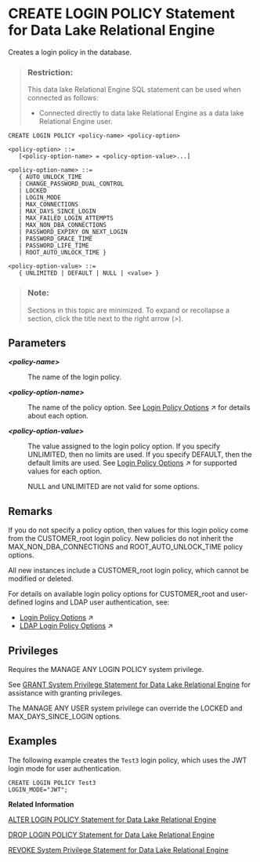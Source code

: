 <!-- loioa617f94484f210158939e870e250dd78 -->

# CREATE LOGIN POLICY Statement for Data Lake Relational Engine

Creates a login policy in the database.



> ### Restriction:  
> This data lake Relational Engine SQL statement can be used when connected as follows:
> 
> -   Connected directly to data lake Relational Engine as a data lake Relational Engine user.



```
CREATE LOGIN POLICY <policy-name> <policy-option>
```

```
<policy-option> ::=
   [<policy-option-name> = <policy-option-value>...]
```

```
<policy-option-name> ::=
   { AUTO_UNLOCK_TIME 
   | CHANGE_PASSWORD_DUAL_CONTROL
   | LOCKED 
   | LOGIN_MODE 
   | MAX_CONNECTIONS 
   | MAX_DAYS_SINCE_LOGIN 
   | MAX_FAILED_LOGIN_ATTEMPTS 
   | MAX_NON_DBA_CONNECTIONS
   | PASSWORD_EXPIRY_ON_NEXT_LOGIN 
   | PASSWORD_GRACE_TIME 
   | PASSWORD_LIFE_TIME 
   | ROOT_AUTO_UNLOCK_TIME }
```

```
<policy-option-value> ::=
   { UNLIMITED | DEFAULT | NULL | <value> }
```



> ### Note:  
> Sections in this topic are minimized. To expand or recollapse a section, click the title next to the right arrow \(*\>*\).



<a name="loioa617f94484f210158939e870e250dd78__IQ_Parameters"/>

## Parameters


<dl>
<dt><b>

*<policy-name\>*

</b></dt>
<dd>

The name of the login policy.



</dd>
</dl>


<dl>
<dt><b>

*<policy-option-name\>*

</b></dt>
<dd>

The name of the policy option. See [Login Policy Options](https://help.sap.com/viewer/745778e524f74bb4af87460cca5e62c4/2023_2_QRC/en-US/a43f448484f21015924f9951e9b77e32.html "Available options for CUSTOMER_ROOT and user-defined login policies.") :arrow_upper_right: for details about each option.



</dd><dt><b>

*<policy-option-value\>*

</b></dt>
<dd>

The value assigned to the login policy option. If you specify UNLIMITED, then no limits are used. If you specify DEFAULT, then the default limits are used. See [Login Policy Options](https://help.sap.com/viewer/745778e524f74bb4af87460cca5e62c4/2023_2_QRC/en-US/a43f448484f21015924f9951e9b77e32.html "Available options for CUSTOMER_ROOT and user-defined login policies.") :arrow_upper_right: for supported values for each option.

NULL and UNLIMITED are not valid for some options.



</dd>
</dl>



<a name="loioa617f94484f210158939e870e250dd78__IQ_Usage"/>

## Remarks

If you do not specify a policy option, then values for this login policy come from the CUSTOMER\_root login policy. New policies do not inherit the MAX\_NON\_DBA\_CONNECTIONS and ROOT\_AUTO\_UNLOCK\_TIME policy options.

All new instances include a CUSTOMER\_root login policy, which cannot be modified or deleted.

For details on available login policy options for CUSTOMER\_root and user-defined logins and LDAP user authentication, see:

-   [Login Policy Options](https://help.sap.com/viewer/745778e524f74bb4af87460cca5e62c4/2023_2_QRC/en-US/a43f448484f21015924f9951e9b77e32.html "Available options for CUSTOMER_ROOT and user-defined login policies.") :arrow_upper_right:
-   [LDAP Login Policy Options](https://help.sap.com/viewer/745778e524f74bb4af87460cca5e62c4/2023_2_QRC/en-US/a450848584f210159c6ab461ae64c77f.html "Available login policy options for LDAP user authentication.") :arrow_upper_right:



<a name="loioa617f94484f210158939e870e250dd78__IQ_Permissions"/>

## Privileges

Requires the MANAGE ANY LOGIN POLICY system privilege.

See [GRANT System Privilege Statement for Data Lake Relational Engine](grant-system-privilege-statement-for-data-lake-relational-engine-a3dfcb0.md) for assistance with granting privileges.

The MANAGE ANY USER system privilege can override the LOCKED and MAX\_DAYS\_SINCE\_LOGIN options.



<a name="loioa617f94484f210158939e870e250dd78__IQ_Examples"/>

## Examples

The following example creates the `Test3` login policy, which uses the JWT login mode for user authentication.

```
CREATE LOGIN POLICY Test3
LOGIN_MODE="JWT";
```

**Related Information**  


[ALTER LOGIN POLICY Statement for Data Lake Relational Engine](alter-login-policy-statement-for-data-lake-relational-engine-a231c98.md "Changes existing login policies .")

[DROP LOGIN POLICY Statement for Data Lake Relational Engine](drop-login-policy-statement-for-data-lake-relational-engine-a61cdea.md "Removes a login policy from the database.")

[REVOKE System Privilege Statement for Data Lake Relational Engine](revoke-system-privilege-statement-for-data-lake-relational-engine-a3eadda.md "Removes specific system privileges from specific users and the right to administer the privilege.")

